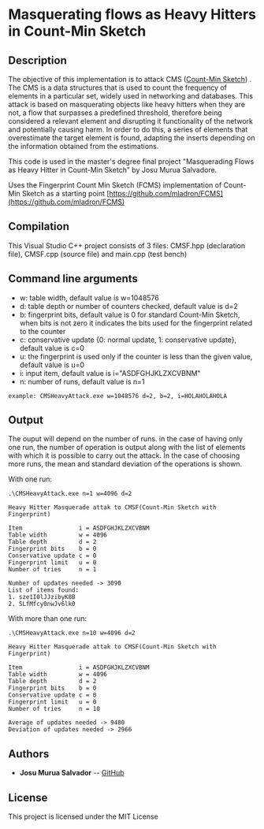 # Masquerating flows as Heavy Hitters in Count-Min Sketch

## Description
The objective of this implementation is to attack CMS ([Count-Min Sketch](https://en.wikipedia.org/wiki/Count%E2%80%93min_sketch)) . The CMS is a data structures that is used to count the frequency of elements in a particular set,  widely used in networking and databases. This attack is based on masquerating objects like heavy hitters when they are not, a flow that surpasses a predefined threshold, therefore being considered a relevant element and disrupting it functionality of the network and potentially causing harm. In order to do this, a series of elements that overestimate the target element is found, adapting the inserts depending on the information obtained from the estimations.

This code is used in the master's degree final project "Masquerading Flows as Heavy Hitter in Count-Min Sketch" by Josu Murua Salvadore.

Uses the Fingerprint Count Min Sketch (FCMS) implementation of Count-Min Sketch as a starting point  [https://github.com/mladron/FCMS](https://github.com/mladron/FCMS)

## Compilation

This Visual Studio C++ project consists of 3 files: CMSF.hpp (declaration file), CMSF.cpp (source file) and main.cpp (test bench)

## Command line arguments

* w: table width, default value is w=1048576
* d: table depth or number of counters checked, default value is d=2
* b: fingerprint bits, default value is 0 for standard  Count-Min Sketch, when bits is not zero it indicates the bits used for the fingerprint related to the counter
* c: conservative update {0: normal update, 1: conservative update}, default value is c=0
* u: the fingerprint is used only if the counter is less than the given value, default value is u=0
* i: input item, default value is i="ASDFGHJKLZXCVBNM"
* n: number of runs, default value is n=1

```
example: CMSHeavyAttack.exe w=1048576 d=2, b=2, i=HOLAHOLAHOLA
```

## Output

The ouput will depend on the number of runs. in the case of having only one run, the number of operation is output along with the list of elements with which it is possible to carry out the attack. In the case of choosing more runs, the mean and standard deviation of the operations is shown.

With one run:

```
.\CMSHeavyAttack.exe n=1 w=4096 d=2
```

```
Heavy Hitter Masquerade attak to CMSF(Count-Min Sketch with Fingerprint)

Item                i = ASDFGHJKLZXCVBNM
Table width         w = 4096
Table depth         d = 2
Fingerprint bits    b = 0
Conservative update c = 0
Fingerprint limit   u = 0
Number of tries     n = 1

Number of updates needed -> 3090
List of items found:
1. sze1I0lJJzibyK8B
2. SLfMfcy0nwJv6lk0

```

With more than one run:

```
.\CMSHeavyAttack.exe n=10 w=4096 d=2
```

```
Heavy Hitter Masquerade attak to CMSF(Count-Min Sketch with Fingerprint)

Item                i = ASDFGHJKLZXCVBNM
Table width         w = 4096
Table depth         d = 2
Fingerprint bits    b = 0
Conservative update c = 0
Fingerprint limit   u = 0
Number of tries     n = 10

Average of updates needed -> 9480
Deviation of updates needed -> 2966
```

## Authors

* **Josu Murua Salvador** -- [GitHub](https://github.com/uc3mJM)


## License

This project is licensed under the MIT License
